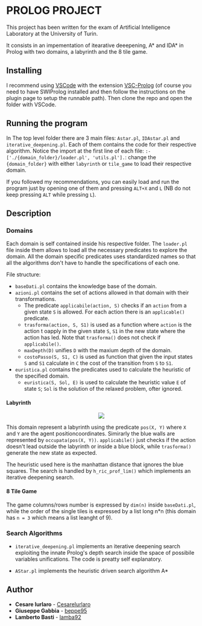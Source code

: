 # PROLOG PROJECT

This project has been written for the exam of Artificial Intelligence Laboratory at the University of Turin.

It consists in an impementation of itearative deeepening, A* and IDA* in Prolog with two domains, a labyrinth and the 8 tile game.

## Installing

I recommend using [VSCode](https://code.visualstudio.com/download) with the extension [VSC-Prolog](https://marketplace.visualstudio.com/items?itemName=arthurwang.vsc-prolog) (of course you need to have SWIProlog installed and then follow the instructions on the plugin page to setup the runnable path). Then clone the repo and open the folder with VSCode.

## Running the program

In The top level folder there are 3 main files: `Astar.pl`, `IDAstar.pl` and `iterative_deepening.pl`. Each of them contains the code for their respective algorithm. Notice the import at the first line of each file: `:-['./{domain_folder}/loader.pl', 'utils.pl'].`: change the `{domain_folder}` with either `labyrinth` or `tile_game` to load their respective domain.

If you followed my recommendations, you can easily load and run the program just by opening one of them and pressing `ALT+X` and `L` (NB do not keep pressing `ALT` while pressing `L`).

## Description

### Domains

Each domain is self contained inside his respective folder. The `loader.pl` file inside them allows to load all the necessary predicates to explore the domain. All the domain specific predicates uses standardized names so that all the algorithms don't have to handle the specifications of each one.

File structure:

- `baseDati.pl` contains the knowledge base of the domain.
- `azioni.pl` contains the set of actions allowed in that domain with their transformations.
  - The predicate `applicabile(action, S)` checks if an `action` from a given state `S` is allowed. For each action there is an `applicable()` predicate.
  - `trasforma(action, S, S1)` is used as a function where `action` is the action t oapply in the given state `S`, `S1` in the new state where the action has led. Note that `trasforma()` does not check if `applicabile()`.
  - `maxDepth(D)` unifies `D` with the maxium depth of the domain.
  - `costoPasso(S, S1, C)` is used as function that given the input states `S` and `S1` calculate in `C` the cost of the transition from `S` to `S1`.
- `euristica.pl` contains the predicates used to calculate the heuristic of the specified domain.
  - `euristica(S, Sol, E)` is used to calculate the heuristic value `E` of state `S`; `Sol` is the solution of the relaxed problem, ofter ignored.

#### Labyrinth

<p align="center">
  <img src="https://raw.githubusercontent.com/lamba92/prolog-project/master/stuff/labyrinth.png"/>
</p>

This domain represent a labyrinth using the predicate `pos(X, Y)` where `X` and `Y` are the agent positioncoordinates. Simirarly the blue walls are represented by `occupata(pos(X, Y))`. `applicabile()` just checks if the action doesn't lead outside the labyrinth or inside a blue block, while `trasforma()` generate the new state as expected.

The heuristic used here is the manhattan distance that ignores the blue squares. The search is handled by `h_ric_prof_lim()` which implements an iterative deepening search.

#### 8 Tile Game

The game columns/rows number is expressed by `dim(n)` inside `baseDati.pl`, while the order of the single tiles is expressed by a list long n*n (this domain has `n = 3` which means a list leanght of 9). 

### Search Algorithms

- `iterative_deepening.pl` implements an iterative deepening search exploiting the innate Prolog's depth search inside the space of possibile variables unifications. The code is preatty self explanatory.

- `AStar.pl` implements the heuristic driven search algorithm A*

## Author

* **Cesare Iurlaro** - [CesareIurlaro](https://github.com/CesareIurlaro)
* **Giuseppe Gabbia**  - [beppe95](https://github.com/beppe95)
* **Lamberto Basti**  - [lamba92](https://github.com/lamba92)
